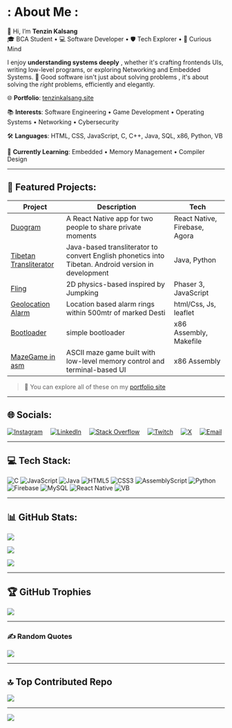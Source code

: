 # : About Me : 
👋 Hi, I’m **Tenzin Kalsang**  
🎓 BCA Student • 💻 Software Developer • 🛡️ Tech Explorer • 🧠 Curious Mind

I enjoy **understanding systems deeply** , whether it's crafting frontends UIs, writing low-level programs, or exploring Networking and Embedded Systems.
🔧 Good software isn't just about solving problems , it's about solving the *right* problems, efficiently and elegantly.

🌐 **Portfolio**: [tenzinkalsang.site](https://tenzinkalsang.site) 

📚 **Interests**: Software Engineering • Game Development • Operating Systems • Networking • Cybersecurity 
 
🛠️ **Languages**: HTML, CSS, JavaScript, C, C++, Java, SQL, x86, Python, VB

📘 **Currently Learning**: Embedded • Memory Management • Compiler Design

---

## 📂 Featured Projects:

| Project | Description | Tech |
|--------|-------------|------|
| [ Duogram ](https://github.com/fawfol/duogram) | A React Native app for two people to share private moments | React Native, Firebase, Agora |
| [ Tibetan Transliterator ](https://huggingface.co/spaces/FAWFUL67/en2bo) | Java-based transliterator to convert English phonetics into Tibetan. Android version in development | Java, Python |
| [ Fling ](https://tenzinkalsang.site/modular-index/Fling) | 2D physics-based inspired by Jumpking | Phaser 3, JavaScript |
| [ Geolocation Alarm ](https://tenzinkalsang.site/modular-index/Geolocate-alarm/index.html) | Location based alarm rings within 500mtr of marked Desti | html/Css, Js, leaflet |
| [ Bootloader ](https://github.com/fawfol/bootloader) | simple bootloader | x86 Assembly, Makefile |
| [ MazeGame in asm ](https://github.com/fawfol/MazeGame-x86asm-) | ASCII maze game built with low-level memory control and terminal-based UI | x86 Assembly|

> 🧪 You can explore all of these on my [portfolio site](https://tenzinkalsang.site) 

---

## 🌐 Socials:

[![Instagram](https://img.shields.io/badge/Instagram-%23E4405F.svg?logo=Instagram&logoColor=white)](https://instagram.com/tttt___kalsang)&emsp;
[![LinkedIn](https://img.shields.io/badge/LinkedIn-%230077B5.svg?logo=linkedin&logoColor=white)](https://linkedin.com/in/tenzin-kalsang-090985285)&emsp;
[![Stack Overflow](https://img.shields.io/badge/-Stackoverflow-FE7A16?logo=stack-overflow&logoColor=white)](https://stackoverflow.com/users/30116302)&emsp;
[![Twitch](https://img.shields.io/badge/Twitch-%239146FF.svg?logo=Twitch&logoColor=white)](https://twitch.tv/kalsang_y0)&emsp;
[![X](https://img.shields.io/badge/X-black.svg?logo=X&logoColor=white)](https://x.com/Hilarious_Monke)&emsp;
[![Email](https://img.shields.io/badge/Email-D14836?logo=gmail&logoColor=white)](mailto:kalsangkalsang5@gmail.com)

---

## 💻 Tech Stack:
![C](https://img.shields.io/badge/c-%2300599C.svg?style=for-the-badge&logo=c&logoColor=white)
![JavaScript](https://img.shields.io/badge/javascript-%23323330.svg?style=for-the-badge&logo=javascript&logoColor=%23F7DF1E)
![Java](https://img.shields.io/badge/java-%23ED8B00.svg?style=for-the-badge&logo=openjdk&logoColor=white)
![HTML5](https://img.shields.io/badge/html5-%23E34F26.svg?style=for-the-badge&logo=html5&logoColor=white)
![CSS3](https://img.shields.io/badge/css3-%231572B6.svg?style=for-the-badge&logo=css3&logoColor=white)
![AssemblyScript](https://img.shields.io/badge/assembly%20script-%23000000.svg?style=for-the-badge&logo=assemblyscript&logoColor=white)
![Python](https://img.shields.io/badge/python-3670A0?style=for-the-badge&logo=python&logoColor=ffdd54)
![Firebase](https://img.shields.io/badge/firebase-%23039BE5.svg?style=for-the-badge&logo=firebase)
![MySQL](https://img.shields.io/badge/mysql-4479A1.svg?style=for-the-badge&logo=mysql&logoColor=white)
![React Native](https://img.shields.io/badge/react_native-%2320232a.svg?style=for-the-badge&logo=react&logoColor=%2361DAFB)
![VB](https://img.shields.io/badge/Visual%20Basic-(6.0)(.net)-blue?style=for-the-badge&logo=visualbasic)

---

## 📊 GitHub Stats:

<!--START_SECTION:github-stats-->
![](https://github-readme-stats.vercel.app/api?username=fawfol&theme=tokyonight&hide_border=false&include_all_commits=true&count_private=true)
<!--END_SECTION:github-stats-->

<!--START_SECTION:github-streak-->
![](https://nirzak-streak-stats.vercel.app/?user=fawfol&theme=tokyonight&hide_border=false)
<!--END_SECTION:github-streak-->

<!--START_SECTION:top-langs-->
![](https://github-readme-stats.vercel.app/api/top-langs/?username=fawfol&theme=tokyonight&hide_border=false&layout=compact)
<!--END_SECTION:top-langs-->

---

## 🏆 GitHub Trophies
![](https://github-profile-trophy.vercel.app/?username=fawfol&theme=radical&no-frame=false&no-bg=false&margin-w=4)

---

### ✍️ Random Quotes
<!--START_SECTION:random-quote-->
![](https://quotes-github-readme.vercel.app/api?type=horizontal&theme=tokyonight)
<!--END_SECTION:random-quote-->

---

## 🔝 Top Contributed Repo
![](https://github-contributor-stats.vercel.app/api?username=fawfol&limit=5&theme=dark&combine_all_yearly_contributions=true)

---

[![](https://visitcount.itsvg.in/api?id=fawfol&icon=0&color=0)](https://visitcount.itsvg.in)

<!-- Proudly customized with 💙 by Tenzin & GPRM -->
